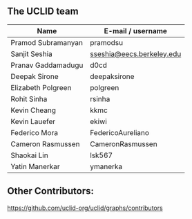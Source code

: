 ## The UCLID team

| Name               | E-mail / username         |
| ------------------ | ------------------------- |
| Pramod Subramanyan | pramodsu                  |
| Sanjit Seshia      | sseshia@eecs.berkeley.edu |
| Pranav Gaddamadugu | d0cd                      |
| Deepak Sirone      | deepaksirone              |
| Elizabeth Polgreen | polgreen                  |
| Rohit Sinha        | rsinha                    |
| Kevin Cheang       | kkmc                      |
| Kevin Lauefer      | ekiwi                     |
| Federico Mora      | FedericoAureliano         |
| Cameron Rasmussen  | CameronRasmussen          |
| Shaokai Lin        | lsk567                    |
| Yatin Manerkar     | ymanerka                  |

## Other Contributors:
https://github.com/uclid-org/uclid/graphs/contributors
